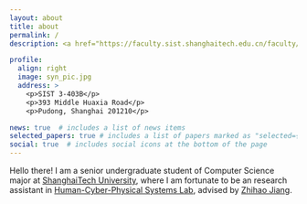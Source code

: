 ```yaml
---
layout: about
title: about
permalink: /
description: <a href="https://faculty.sist.shanghaitech.edu.cn/faculty/jiangzhh/team/">Human-Cyber-Physical Systems Lab</a> • <a href="https://www.shanghaitech.edu.cn/eng/">ShanghaiTech University</a>

profile:
  align: right
  image: syn_pic.jpg
  address: >
    <p>SIST 3-403B</p>
    <p>393 Middle Huaxia Road</p>
    <p>Pudong, Shanghai 201210</p>

news: true  # includes a list of news items
selected_papers: true # includes a list of papers marked as "selected={true}"
social: true  # includes social icons at the bottom of the page
---
```


Hello there! I am a senior undergraduate student of Computer Science major at <a href="https://www.shanghaitech.edu.cn/eng/">ShanghaiTech University</a>, where I am fortunate to be an research assistant in <a href="https://faculty.sist.shanghaitech.edu.cn/faculty/jiangzhh/team/">Human-Cyber-Physical Systems Lab</a>, advised by <a href="https://faculty.sist.shanghaitech.edu.cn/faculty/jiangzhh/">Zhihao Jiang</a>.



